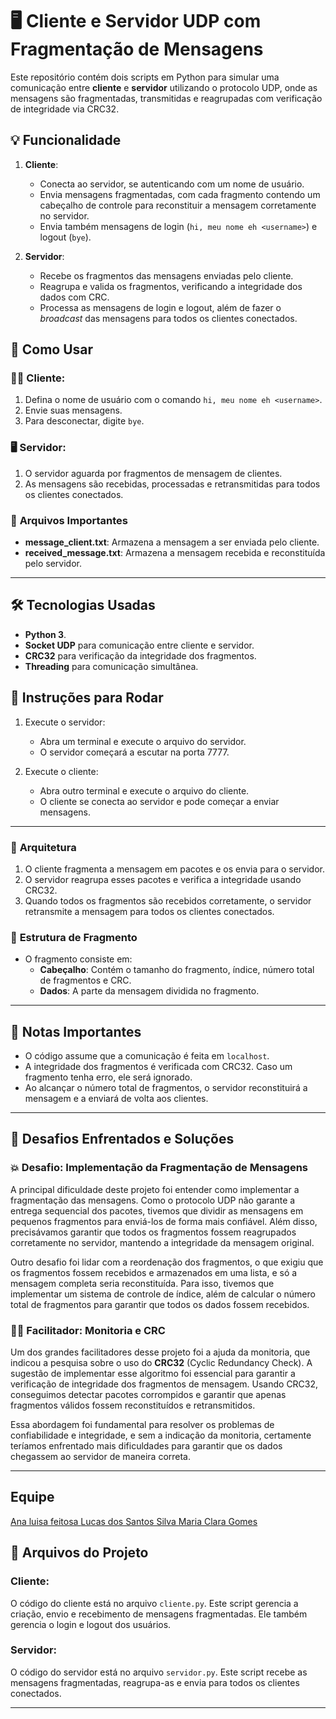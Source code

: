 # 🖥️ **Cliente e Servidor UDP com Fragmentação de Mensagens** 

Este repositório contém dois scripts em Python para simular uma comunicação entre **cliente** e **servidor** utilizando o protocolo UDP, onde as mensagens são fragmentadas, transmitidas e reagrupadas com verificação de integridade via CRC32.

## 💡 **Funcionalidade**

1. **Cliente**: 
   - Conecta ao servidor, se autenticando com um nome de usuário.
   - Envia mensagens fragmentadas, com cada fragmento contendo um cabeçalho de controle para reconstituir a mensagem corretamente no servidor.
   - Envia também mensagens de login (`hi, meu nome eh <username>`) e logout (`bye`).

2. **Servidor**:
   - Recebe os fragmentos das mensagens enviadas pelo cliente.
   - Reagrupa e valida os fragmentos, verificando a integridade dos dados com CRC.
   - Processa as mensagens de login e logout, além de fazer o *broadcast* das mensagens para todos os clientes conectados.

## 🚀 **Como Usar**

### 🧑‍💻 **Cliente**:
1. Defina o nome de usuário com o comando `hi, meu nome eh <username>`.
2. Envie suas mensagens.
3. Para desconectar, digite `bye`.

### 🖥️ **Servidor**:
1. O servidor aguarda por fragmentos de mensagem de clientes.
2. As mensagens são recebidas, processadas e retransmitidas para todos os clientes conectados.

### 💾 **Arquivos Importantes**
- **message_client.txt**: Armazena a mensagem a ser enviada pelo cliente.
- **received_message.txt**: Armazena a mensagem recebida e reconstituída pelo servidor.

---

## 🛠️ **Tecnologias Usadas**
- **Python 3**.
- **Socket UDP** para comunicação entre cliente e servidor.
- **CRC32** para verificação da integridade dos fragmentos.
- **Threading** para comunicação simultânea.

## 🔧 **Instruções para Rodar**

1. Execute o servidor:
   - Abra um terminal e execute o arquivo do servidor.
   - O servidor começará a escutar na porta 7777.

2. Execute o cliente:
   - Abra outro terminal e execute o arquivo do cliente.
   - O cliente se conecta ao servidor e pode começar a enviar mensagens.

---

### 🎨 **Arquitetura**
1. O cliente fragmenta a mensagem em pacotes e os envia para o servidor.
2. O servidor reagrupa esses pacotes e verifica a integridade usando CRC32.
3. Quando todos os fragmentos são recebidos corretamente, o servidor retransmite a mensagem para todos os clientes conectados.

### 📜 **Estrutura de Fragmento**
- O fragmento consiste em:
  - **Cabeçalho**: Contém o tamanho do fragmento, índice, número total de fragmentos e CRC.
  - **Dados**: A parte da mensagem dividida no fragmento.

---

## 📌 **Notas Importantes**
- O código assume que a comunicação é feita em `localhost`.
- A integridade dos fragmentos é verificada com CRC32. Caso um fragmento tenha erro, ele será ignorado.
- Ao alcançar o número total de fragmentos, o servidor reconstituirá a mensagem e a enviará de volta aos clientes.

---

## 🧠 **Desafios Enfrentados e Soluções**

### 💥 **Desafio: Implementação da Fragmentação de Mensagens**
A principal dificuldade deste projeto foi entender como implementar a fragmentação das mensagens. Como o protocolo UDP não garante a entrega sequencial dos pacotes, tivemos que dividir as mensagens em pequenos fragmentos para enviá-los de forma mais confiável. Além disso, precisávamos garantir que todos os fragmentos fossem reagrupados corretamente no servidor, mantendo a integridade da mensagem original. 

Outro desafio foi lidar com a reordenação dos fragmentos, o que exigiu que os fragmentos fossem recebidos e armazenados em uma lista, e só a mensagem completa seria reconstituída. Para isso, tivemos que implementar um sistema de controle de índice, além de calcular o número total de fragmentos para garantir que todos os dados fossem recebidos.

### 🧑‍🏫 **Facilitador: Monitoria e CRC**
Um dos grandes facilitadores desse projeto foi a ajuda da monitoria, que indicou a pesquisa sobre o uso do **CRC32** (Cyclic Redundancy Check). A sugestão de implementar esse algoritmo foi essencial para garantir a verificação de integridade dos fragmentos de mensagem. Usando CRC32, conseguimos detectar pacotes corrompidos e garantir que apenas fragmentos válidos fossem reconstituídos e retransmitidos.

Essa abordagem foi fundamental para resolver os problemas de confiabilidade e integridade, e sem a indicação da monitoria, certamente teríamos enfrentado mais dificuldades para garantir que os dados chegassem ao servidor de maneira correta.

---

## **Equipe**
[Ana luisa feitosa <alfg>](https://github.com/seu-usuario)
[Lucas dos Santos Silva <lss11>](https://github.com/seu-usuario)
[Maria Clara Gomes <mcga>](https://github.com/seu-usuario)


## 📄 **Arquivos do Projeto**

### **Cliente:**
O código do cliente está no arquivo `cliente.py`. Este script gerencia a criação, envio e recebimento de mensagens fragmentadas. Ele também gerencia o login e logout dos usuários.

### **Servidor:**
O código do servidor está no arquivo `servidor.py`. Este script recebe as mensagens fragmentadas, reagrupa-as e envia para todos os clientes conectados.

---
